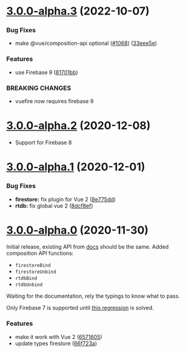 # [3.0.0-alpha.3](https://github.com/vuejs/vuefire/compare/v3.0.0-alpha.2...v3.0.0-alpha.3) (2022-10-07)

### Bug Fixes

- make @vue/composition-api optional ([#1068](https://github.com/vuejs/vuefire/issues/1068)) ([33eee5e](https://github.com/vuejs/vuefire/commit/33eee5e47a6b0cd3522d4cd44ec7387c9075fcee))

### Features

- use Firebase 9 ([81701bb](https://github.com/vuejs/vuefire/commit/81701bba36776a2bb75d3581a66d2060f9144591))

### BREAKING CHANGES

- vuefire now requires firebase 9

# [3.0.0-alpha.2](https://github.com/posva/vuefire/compare/v3.0.0-alpha.1...v3.0.0-alpha.2) (2020-12-08)

- Support for Firebase 8

# [3.0.0-alpha.1](https://github.com/posva/vuefire/compare/v3.0.0-alpha.0...v3.0.0-alpha.1) (2020-12-01)

### Bug Fixes

- **firestore:** fix plugin for Vue 2 ([8e775dd](https://github.com/posva/vuefire/commit/8e775ddc70a068dee65374a48184812e5882f744))
- **rtdb:** fix global vue 2 ([8dcf8ef](https://github.com/posva/vuefire/commit/8dcf8ef4d9db22a388a3996a166607011f0f9214))

# [3.0.0-alpha.0](https://github.com/posva/vuefire/compare/v2.0.0-alpha.11...v3.0.0-alpha.0) (2020-11-30)

Initial release, existing API from [docs](https://vuefire.vuejs.org/vuefire/getting-started.html#installation) should be the same. Added composition API functions:

- `firestoreBind`
- `firestoreUnbind`
- `rtdbBind`
- `rtdbUnbind`

Waiting for the documentation, rely the typings to know what to pass.

Only Firebase 7 is supported until [this regression](https://github.com/firebase/firebase-js-sdk/issues/4125) is solved.

### Features

- make it work with Vue 2 ([6571605](https://github.com/posva/vuefire/commit/6571605fee777d038c06811cbcc47eeec7202790))
- update types firestore ([66f723a](https://github.com/posva/vuefire/commit/66f723a026b823140029347c6380951e3dfe06aa))

